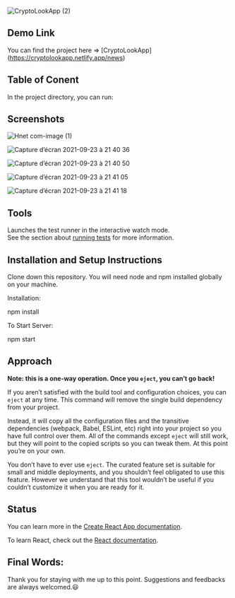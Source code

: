 ![CryptoLookApp (2)](https://user-images.githubusercontent.com/59845983/134578979-b225179d-0837-4c98-bbb9-d619c29caae6.png)



## Demo Link
You can find the project here => [CryptoLookApp] (https://cryptolookapp.netlify.app/news)


## Table of Conent

In the project directory, you can run:

## Screenshots
![Hnet com-image (1)](https://user-images.githubusercontent.com/59845983/134581748-ce792894-2379-494b-99b0-6a37cbc50e69.gif)

![Capture d’écran 2021-09-23 à 21 40 36](https://user-images.githubusercontent.com/59845983/134577180-01fa7230-dbe6-4c3f-b596-fae38d0982c5.png)

![Capture d’écran 2021-09-23 à 21 40 50](https://user-images.githubusercontent.com/59845983/134577218-5488b627-13bd-4cc1-9a12-936d7326c29f.png)

![Capture d’écran 2021-09-23 à 21 41 05](https://user-images.githubusercontent.com/59845983/134577257-4f78a959-ef3c-4b5d-b0c0-dfe541565891.png)

![Capture d’écran 2021-09-23 à 21 41 18](https://user-images.githubusercontent.com/59845983/134577327-c945125b-ab47-4e64-b777-c2f0ce62a645.png)

## Tools

Launches the test runner in the interactive watch mode.\
See the section about [running tests](https://facebook.github.io/create-react-app/docs/running-tests) for more information.

## Installation and Setup Instructions

Clone down this repository. You will need node and npm installed globally on your machine.

Installation:

npm install

To Start Server:

npm start


## Approach

**Note: this is a one-way operation. Once you `eject`, you can’t go back!**

If you aren’t satisfied with the build tool and configuration choices, you can `eject` at any time. This command will remove the single build dependency from your project.

Instead, it will copy all the configuration files and the transitive dependencies (webpack, Babel, ESLint, etc) right into your project so you have full control over them. All of the commands except `eject` will still work, but they will point to the copied scripts so you can tweak them. At this point you’re on your own.

You don’t have to ever use `eject`. The curated feature set is suitable for small and middle deployments, and you shouldn’t feel obligated to use this feature. However we understand that this tool wouldn’t be useful if you couldn’t customize it when you are ready for it.

## Status

You can learn more in the [Create React App documentation](https://facebook.github.io/create-react-app/docs/getting-started).

To learn React, check out the [React documentation](https://reactjs.org/).

## Final Words:
Thank you for staying with me up to this point. Suggestions and feedbacks are always welcomed.😃
